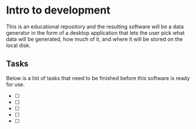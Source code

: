 # Intro to development

This is an educational repository and the resulting software will be a data generator in the form of a desktop application that lets the user pick what data will be generated, how much of it, and where it will be stored on the local disk.

## Tasks

Below is a list of tasks that need to be finished before this software is ready for use.

- [ ] 
- [ ] 
- [ ] 
- [ ] 
- [ ] 